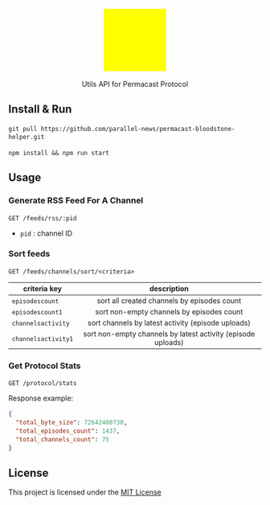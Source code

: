 <p align="center">
  <a href="https://permacast.app">
    <img src="https://raw.githubusercontent.com/Parallel-news/permacast-protocol/main/img/pc-icons/logo192.png" height="124">
  </a>
  <p align="center">Utils API for Permacast Protocol</p>
</p>

## Install & Run

```console
git pull https://github.com/parallel-news/permacast-bloodstone-helper.git

npm install && npm run start

```

## Usage

### Generate RSS Feed For A Channel

```console
GET /feeds/rss/:pid
```

- `pid` : channel ID

### Sort feeds

```console
GET /feeds/channels/sort/<criteria>
```

| criteria key  | description |
| ------------- |:-------------:|
| `episodescount`     | sort all created channels by episodes count     |
| `episodescount1`      | sort non-empty channels by episodes count     |
| `channelsactivity`     | sort channels by latest activity (episode uploads)    |
| `channelsactivity1`| sort non-empty channels by latest activity (episode uploads) |


### Get Protocol Stats

```console
GET /protocol/stats
```


Response example: 
```json
{
  "total_byte_size": 72642400730,
  "total_episodes_count": 1437,
  "total_channels_count": 75
}
```


## License 
This project is licensed under the [MIT License](./LICENSE)
